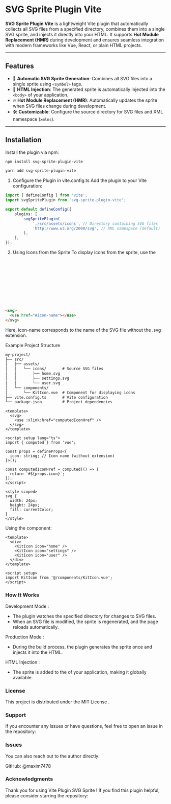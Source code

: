 # SVG Sprite Plugin Vite 

**SVG Sprite Plugin Vite** is a lightweight Vite plugin that automatically collects all SVG files from a specified directory, combines them into a single SVG sprite, and injects it directly into your HTML. It supports **Hot Module Replacement (HMR)** during development and ensures seamless integration with modern frameworks like Vue, React, or plain HTML projects.

---

## Features

- 🌟 **Automatic SVG Sprite Generation**: Combines all SVG files into a single sprite using `<symbol>` tags.
- 🔧 **HTML Injection**: The generated sprite is automatically injected into the `<body>` of your application.
- 🔥 **Hot Module Replacement (HMR)**: Automatically updates the sprite when SVG files change during development.
- 🛠️ **Customizable**: Configure the source directory for SVG files and XML namespace (`xmlns`).

---

## Installation

Install the plugin via npm:

```bash
npm install svg-sprite-plugin-vite
```

```bash
yarn add svg-sprite-plugin-vite
```

1. Configure the Plugin in vite.config.ts
Add the plugin to your Vite configuration:


```typescript
import { defineConfig } from 'vite';
import svgSpritePlugin from 'svg-sprite-plugin-vite';

export default defineConfig({
    plugins: [
        svgSpritePlugin( 
            './src/assets/icons', // Directory containing SVG files
            'http://www.w3.org/2000/svg', // XML namespace (default)
        ),
    ],
});
```

2. Using Icons from the Sprite
To display icons from the sprite, use the <svg> tag with the <use> attribute:
```html
<svg>
  <use href="#icon-name"></use>
</svg>
```
Here, icon-name corresponds to the name of the SVG file without the .svg extension.


Example Project Structure

```html
my-project/
├── src/
│   ├── assets/
│   │   └── icons/       # Source SVG files
│   │       ├── home.svg
│   │       ├── settings.svg
│   │       └── user.svg
│   └── components/
│       └── KitIcon.vue  # Component for displaying icons
├── vite.config.ts       # Vite configuration
└── package.json         # Project dependencies
```

```vue
<template>
  <svg>
    <use :xlink:href="computedIconHref" />
  </svg>
</template>

<script setup lang="ts">
import { computed } from 'vue';

const props = defineProps<{
  icon: string; // Icon name (without extension)
}>();

const computedIconHref = computed(() => {
  return `#${props.icon}`;
});
</script>

<style scoped>
svg {
  width: 24px;
  height: 24px;
  fill: currentColor;
}
</style>
```

Using the component:

```vue
<template>
  <div>
    <KitIcon icon="home" />
    <KitIcon icon="settings" />
    <KitIcon icon="user" />
  </div>
</template>

<script setup>
import KitIcon from '@/components/KitIcon.vue';
</script>
```

### How It Works
Development Mode :
 - The plugin watches the specified directory for changes to SVG files.
 - When an SVG file is modified, the sprite is regenerated, and the page reloads automatically.

Production Mode :
 - During the build process, the plugin generates the sprite once and injects it into the HTML.

HTML Injection :
 - The sprite is added to the <body> of your application, making it globally available.

### License
This project is distributed under the MIT License .

### Support 

If you encounter any issues or have questions, feel free to open an issue in the repository:

### Issues

You can also reach out to the author directly:

GitHub: @maxim7478

### Acknowledgments
Thank you for using Vite Plugin SVG Sprite ! If you find this plugin helpful, please consider starring the repository:

